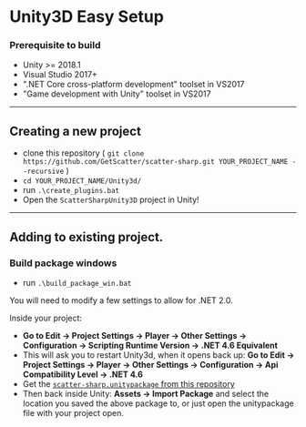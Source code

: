 # Unity3D Easy Setup

### Prerequisite to build

- Unity >= 2018.1
- Visual Studio 2017+
- ".NET Core cross-platform development" toolset in VS2017
- "Game development with Unity" toolset in VS2017
-------------------------------

## Creating a new project

- clone this repository ( `git clone https://github.com/GetScatter/scatter-sharp.git YOUR_PROJECT_NAME --recursive` )
- `cd YOUR_PROJECT_NAME/Unity3d/`
- run `.\create_plugins.bat`
- Open the `ScatterSharpUnity3D` project in Unity!

-------------------------------

## Adding to existing project.

### Build package windows
- run `.\build_package_win.bat`

You will need to modify a few settings to allow for .NET 2.0.

Inside your project:
- **Go to Edit -> Project Settings -> Player -> Other Settings -> Configuration -> Scripting Runtime Version -> .NET 4.6 Equivalent**
- This will ask you to restart Unity3d, when it opens back up:
  **Go to Edit -> Project Settings -> Player -> Other Settings -> Configuration -> Api Compatibility Level -> .NET 4.6**
- Get the [`scatter-sharp.unitypackage` from this repository](https://raw.githubusercontent.com/GetScatter/scatter-sharp/master/Unity3D/scatter-sharp.unitypackage)
- Then back inside Unity:
  **Assets -> Import Package** and select the location you saved the above package to, or just open the unitypackage file with your project open.
